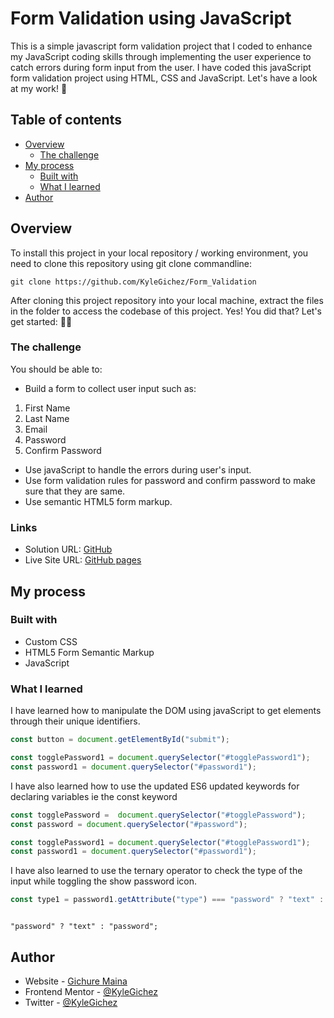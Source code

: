 # Form Validation using JavaScript
This is a simple javascript form validation project that I coded to enhance my JavaScript coding skills through implementing the user experience to catch errors during form input from the user.
I have coded this javaScript form validation project using HTML, CSS and JavaScript. Let's have a look at my work! :wave:

## Table of contents

- [Overview](#overview)
  - [The challenge](#the-challenge)
- [My process](#my-process)
  - [Built with](#built-with)
  - [What I learned](#what-i-learned)
- [Author](#author)

## Overview
To install this project in your local repository / working environment, you need to clone this repository using git clone commandline:
````Using git clone
git clone https://github.com/KyleGichez/Form_Validation
````
After cloning this project repository into your local machine, extract the files in the folder to access the codebase of this project.
Yes! You did that? Let's get started: 🚶‍♂️ 

### The challenge

You should be able to:

- Build a form to collect user input such as:
1. First Name
2. Last Name
3. Email
4. Password
5. Confirm Password
- Use javaScript to handle the errors during user's input.
- Use form validation rules for password and confirm password to make sure that they are same.
- Use semantic HTML5 form markup.



### Links

- Solution URL: [GitHub](https://github.com/KyleGichez/Form_Validation)
- Live Site URL: [GitHub pages](https://kylegichez.github.io/Form_Validation/)

## My process

### Built with

- Custom CSS
- HTML5 Form Semantic Markup
- JavaScript

### What I learned

I have learned how to manipulate the DOM using javaScript to get elements through their unique identifiers.
```javaScript
const button = document.getElementById("submit");

const togglePassword1 = document.querySelector("#togglePassword1");
const password1 = document.querySelector("#password1");

```
I have also learned how to use the updated ES6 updated keywords for declaring variables ie the const keyword
```javaScript
const togglePassword =  document.querySelector("#togglePassword");
const password = document.querySelector("#password");

const togglePassword1 = document.querySelector("#togglePassword1");
const password1 = document.querySelector("#password1");
```
I have also learned to use the ternary operator to check the type of the input while toggling the show password icon.
````javaScript
const type1 = password1.getAttribute("type") === "password" ? "text" : "password";

````
````Ternary Operator

"password" ? "text" : "password";

````
## Author

- Website - [Gichure Maina](https://www.linkedin.com/in/gichure-maina-a45aab202/)
- Frontend Mentor - [@KyleGichez](https://www.frontendmentor.io/profile/KyleGichez)
- Twitter - [@KyleGichez](https://www.twitter.com/KyleGichez)

